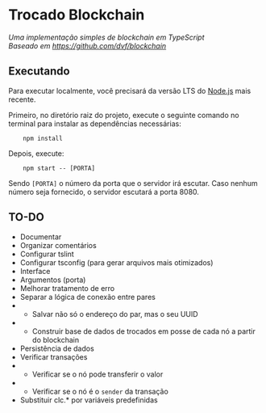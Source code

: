 # Trocado Blockchain

_Uma implementação simples de blockchain em TypeScript_  
_Baseado em https://github.com/dvf/blockchain_

## Executando

Para executar localmente, você precisará da versão LTS do [Node.js](https://nodejs.org) mais recente.

Primeiro, no diretório raiz do projeto, execute o seguinte comando no terminal para instalar as dependências necessárias:

        npm install

Depois, execute:

        npm start -- [PORTA]

Sendo `[PORTA]` o número da porta que o servidor irá escutar. Caso nenhum número seja fornecido, o servidor escutará a porta 8080.

## TO-DO
 
 - Documentar
 - Organizar comentários
 - Configurar tslint
 - Configurar tsconfig (para gerar arquivos mais otimizados)
 - Interface
 - Argumentos (porta)
 - Melhorar tratamento de erro
 - Separar a lógica de conexão entre pares
 - - Salvar não só o endereço do par, mas o seu UUID
 - - Construir base de dados de trocados em posse de cada nó a partir do blockchain
 - Persistência de dados
 - Verificar transações
 - - Verificar se o nó pode transferir o valor
 - - Verificar se o nó é o `sender` da transação
 - Substituir clc.* por variáveis predefinidas